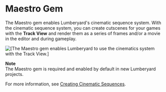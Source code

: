 # Maestro Gem<a name="gems-system-gem-maestro"></a>

The Maestro gem enables Lumberyard's cinematic sequence system\. With the cinematic sequence system, you can create cutscenes for your games with the **Track View** and render them as a series of frames and/or a movie in the editor and during gameplay\.

![\[The Maestro gem enables Lumberyard to use the cinematics system with the Track View.\]](http://docs.aws.amazon.com/lumberyard/latest/userguide/images/gem-system-gem-maestro.png)

**Note**  
The Maestro gem is required and enabled by default in new Lumberyard projects\.

For more information, see [Creating Cinematic Sequences](cinematics-intro.md)\.
